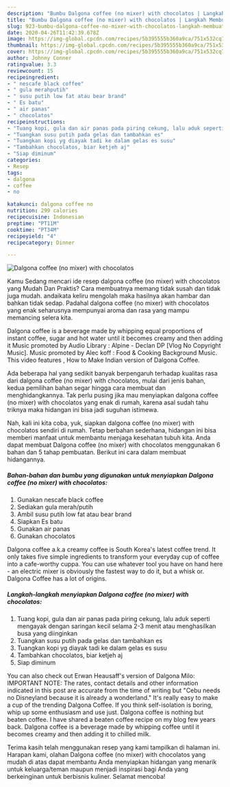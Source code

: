 ```yaml
---
description: "Bumbu Dalgona coffee (no mixer) with chocolatos | Langkah Membuat Dalgona coffee (no mixer) with chocolatos Yang Lezat Sekali"
title: "Bumbu Dalgona coffee (no mixer) with chocolatos | Langkah Membuat Dalgona coffee (no mixer) with chocolatos Yang Lezat Sekali"
slug: 923-bumbu-dalgona-coffee-no-mixer-with-chocolatos-langkah-membuat-dalgona-coffee-no-mixer-with-chocolatos-yang-lezat-sekali
date: 2020-04-26T11:42:39.678Z
image: https://img-global.cpcdn.com/recipes/5b395555b360a9ca/751x532cq70/dalgona-coffee-no-mixer-with-chocolatos-foto-resep-utama.jpg
thumbnail: https://img-global.cpcdn.com/recipes/5b395555b360a9ca/751x532cq70/dalgona-coffee-no-mixer-with-chocolatos-foto-resep-utama.jpg
cover: https://img-global.cpcdn.com/recipes/5b395555b360a9ca/751x532cq70/dalgona-coffee-no-mixer-with-chocolatos-foto-resep-utama.jpg
author: Johnny Conner
ratingvalue: 3.3
reviewcount: 15
recipeingredient:
- " nescafe black coffee"
- " gula merahputih"
- " susu putih low fat atau bear brand"
- " Es batu"
- " air panas"
- " chocolatos"
recipeinstructions:
- "Tuang kopi, gula dan air panas pada piring cekung, lalu aduk seperti mengayak dengan saringan kecil selama 2-3 menit atau menghasilkan busa yang diinginkan"
- "Tuangkan susu putih pada gelas dan tambahkan es"
- "Tuangkan kopi yg diayak tadi ke dalam gelas es susu"
- "Tambahkan chocolatos, biar ketjeh aj"
- "Siap diminum"
categories:
- Resep
tags:
- dalgona
- coffee
- no

katakunci: dalgona coffee no 
nutrition: 299 calories
recipecuisine: Indonesian
preptime: "PT11M"
cooktime: "PT34M"
recipeyield: "4"
recipecategory: Dinner

---
```



![Dalgona coffee (no mixer) with chocolatos](https://img-global.cpcdn.com/recipes/5b395555b360a9ca/751x532cq70/dalgona-coffee-no-mixer-with-chocolatos-foto-resep-utama.jpg)

Kamu Sedang mencari ide resep dalgona coffee (no mixer) with chocolatos yang Mudah Dan Praktis? Cara membuatnya memang tidak susah dan tidak juga mudah. andaikata keliru mengolah maka hasilnya akan hambar dan bahkan tidak sedap. Padahal dalgona coffee (no mixer) with chocolatos yang enak seharusnya mempunyai aroma dan rasa yang mampu memancing selera kita.

Dalgona coffee is a beverage made by whipping equal proportions of instant coffee, sugar and hot water until it becomes creamy and then adding it Music promoted by Audio Library : Alpine - Declan DP [Vlog No Copyright Music]. Music promoted by Alec koff : Food &amp; Cooking Background Music. This video features , How to Make Indian version of Dalgona Coffee.

Ada beberapa hal yang sedikit banyak berpengaruh terhadap kualitas rasa dari dalgona coffee (no mixer) with chocolatos, mulai dari jenis bahan, kedua pemilihan bahan segar hingga cara membuat dan menghidangkannya. Tak perlu pusing jika mau menyiapkan dalgona coffee (no mixer) with chocolatos yang enak di rumah, karena asal sudah tahu triknya maka hidangan ini bisa jadi suguhan istimewa.


Nah, kali ini kita coba, yuk, siapkan dalgona coffee (no mixer) with chocolatos sendiri di rumah. Tetap berbahan sederhana, hidangan ini bisa memberi manfaat untuk membantu menjaga kesehatan tubuh kita. Anda dapat membuat Dalgona coffee (no mixer) with chocolatos menggunakan 6 bahan dan 5 tahap pembuatan. Berikut ini cara dalam membuat hidangannya.

<!--inarticleads1-->

##### Bahan-bahan dan bumbu yang digunakan untuk menyiapkan Dalgona coffee (no mixer) with chocolatos:

1. Gunakan  nescafe black coffee
1. Sediakan  gula merah/putih
1. Ambil  susu putih low fat atau bear brand
1. Siapkan  Es batu
1. Gunakan  air panas
1. Gunakan  chocolatos


Dalgona coffee a.k.a creamy coffee is South Korea&#39;s latest coffee trend. It only takes five simple ingredients to transform your everyday cup of coffee into a cafe-worthy cuppa. You can use whatever tool you have on hand here - an electric mixer is obviously the fastest way to do it, but a whisk or. Dalgona Coffee has a lot of origins. 

<!--inarticleads2-->

##### Langkah-langkah menyiapkan Dalgona coffee (no mixer) with chocolatos:

1. Tuang kopi, gula dan air panas pada piring cekung, lalu aduk seperti mengayak dengan saringan kecil selama 2-3 menit atau menghasilkan busa yang diinginkan
1. Tuangkan susu putih pada gelas dan tambahkan es
1. Tuangkan kopi yg diayak tadi ke dalam gelas es susu
1. Tambahkan chocolatos, biar ketjeh aj
1. Siap diminum


You can also check out Erwan Heausaff&#39;s version of Dalgona Milo: IMPORTANT NOTE: The rates, contact details and other information indicated in this post are accurate from the time of writing but &#34;Cebu needs no Disneyland because it is already a wonderland.&#34; It&#39;s really easy to make a cup of the trending Dalgona Coffee. If you think self-isolation is boring, whip up some enthusiasm and use just. Dalgona coffee is nothing but beaten coffee. I have shared a beaten coffee recipe on my blog few years back. Dalgona coffee is a beverage made by whipping coffee until it becomes creamy and then adding it to chilled milk. 

Terima kasih telah menggunakan resep yang kami tampilkan di halaman ini. Harapan kami, olahan Dalgona coffee (no mixer) with chocolatos yang mudah di atas dapat membantu Anda menyiapkan hidangan yang menarik untuk keluarga/teman maupun menjadi inspirasi bagi Anda yang berkeinginan untuk berbisnis kuliner. Selamat mencoba!
